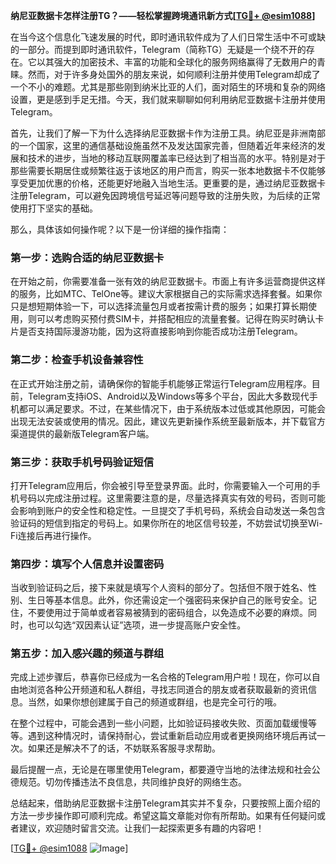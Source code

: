 **纳尼亚数据卡怎样注册TG？——轻松掌握跨境通讯新方式[[TG💪+ @esim1088](https://t.me/s/esim1088)]**

在当今这个信息化飞速发展的时代，即时通讯软件成为了人们日常生活中不可或缺的一部分。而提到即时通讯软件，Telegram（简称TG）无疑是一个绕不开的存在。它以其强大的加密技术、丰富的功能和全球化的服务网络赢得了无数用户的青睐。然而，对于许多身处国外的朋友来说，如何顺利注册并使用Telegram却成了一个不小的难题。尤其是那些刚到纳米比亚的人们，面对陌生的环境和复杂的网络设置，更是感到手足无措。今天，我们就来聊聊如何利用纳尼亚数据卡注册并使用Telegram。

首先，让我们了解一下为什么选择纳尼亚数据卡作为注册工具。纳尼亚是非洲南部的一个国家，这里的通信基础设施虽然不及发达国家完善，但随着近年来经济的发展和技术的进步，当地的移动互联网覆盖率已经达到了相当高的水平。特别是对于那些需要长期居住或频繁往返于该地区的用户而言，购买一张本地数据卡不仅能够享受更加优惠的价格，还能更好地融入当地生活。更重要的是，通过纳尼亚数据卡注册Telegram，可以避免因跨境信号延迟等问题导致的注册失败，为后续的正常使用打下坚实的基础。

那么，具体该如何操作呢？以下是一份详细的操作指南：

### 第一步：选购合适的纳尼亚数据卡

在开始之前，你需要准备一张有效的纳尼亚数据卡。市面上有许多运营商提供这样的服务，比如MTC、TelOne等。建议大家根据自己的实际需求选择套餐。如果你只是想短期体验一下，可以选择流量包月或者按需计费的服务；如果打算长期使用，则可以考虑购买预付费SIM卡，并搭配相应的流量套餐。记得在购买时确认卡片是否支持国际漫游功能，因为这将直接影响到你能否成功注册Telegram。

### 第二步：检查手机设备兼容性

在正式开始注册之前，请确保你的智能手机能够正常运行Telegram应用程序。目前，Telegram支持iOS、Android以及Windows等多个平台，因此大多数现代手机都可以满足要求。不过，在某些情况下，由于系统版本过低或其他原因，可能会出现无法安装或使用的情况。因此，建议先更新操作系统至最新版本，并下载官方渠道提供的最新版Telegram客户端。

### 第三步：获取手机号码验证短信

打开Telegram应用后，你会被引导至登录界面。此时，你需要输入一个可用的手机号码以完成注册过程。这里需要注意的是，尽量选择真实有效的号码，否则可能会影响到账户的安全性和稳定性。一旦提交了手机号码，系统会自动发送一条包含验证码的短信到指定的号码上。如果你所在的地区信号较差，不妨尝试切换至Wi-Fi连接后再进行操作。

### 第四步：填写个人信息并设置密码

当收到验证码之后，接下来就是填写个人资料的部分了。包括但不限于姓名、性别、生日等基本信息。此外，你还需设定一个强密码来保护自己的账号安全。记住，不要使用过于简单或者容易被猜到的密码组合，以免造成不必要的麻烦。同时，也可以勾选“双因素认证”选项，进一步提高账户安全性。

### 第五步：加入感兴趣的频道与群组

完成上述步骤后，恭喜你已经成为一名合格的Telegram用户啦！现在，你可以自由地浏览各种公开频道和私人群组，寻找志同道合的朋友或者获取最新的资讯信息。当然，如果你想创建属于自己的频道或群组，也是完全可行的哦。

在整个过程中，可能会遇到一些小问题，比如验证码接收失败、页面加载缓慢等等。遇到这种情况时，请保持耐心，尝试重新启动应用或者更换网络环境后再试一次。如果还是解决不了的话，不妨联系客服寻求帮助。

最后提醒一点，无论是在哪里使用Telegram，都要遵守当地的法律法规和社会公德规范。切勿传播违法不良信息，共同维护良好的网络生态。

总结起来，借助纳尼亚数据卡注册Telegram其实并不复杂，只要按照上面介绍的方法一步步操作即可顺利完成。希望这篇文章能对你有所帮助。如果有任何疑问或者建议，欢迎随时留言交流。让我们一起探索更多有趣的内容吧！

[[TG💪+ @esim1088](https://t.me/s/esim1088) ![Image](https://i.postimg.cc/4NQfJmqS/Snipaste-2025-05-13-00-14-12.png)]